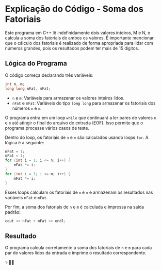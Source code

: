 # Explicação do Código - Soma dos Fatoriais

Este programa em C++ lê indefinidamente dois valores inteiros, M e N, e calcula a soma dos fatoriais de ambos os valores. É importante mencionar que o cálculo dos fatoriais é realizado de forma apropriada para lidar com números grandes, pois os resultados podem ter mais de 15 dígitos.

## Lógica do Programa

O código começa declarando três variáveis:

```cpp
int n, m;
long long nFat, mFat;
```

- `n` e `m`: Variáveis para armazenar os valores inteiros lidos.
- `nFat` e `mFat`: Variáveis do tipo `long long` para armazenar os fatoriais dos números `n` e `m`.

O programa entra em um loop `while` que continuará a ler pares de valores `n` e `m` até atingir o final do arquivo de entrada (EOF). Isso permite que o programa processe vários casos de teste.

Dentro do loop, os fatoriais de `n` e `m` são calculados usando loops `for`. A lógica é a seguinte:

```cpp
nFat = 1;
mFat = 1;
for (int i = 1; i <= n; i++) {
    nFat *= i;
}
for (int i = 1; i <= m; i++) {
    mFat *= i;
}
```

Esses loops calculam os fatoriais de `n` e `m` e armazenam os resultados nas variáveis `nFat` e `mFat`.

Por fim, a soma dos fatoriais de `n` e `m` é calculada e impressa na saída padrão:

```cpp
cout << nFat + mFat << endl;
```

## Resultado

O programa calcula corretamente a soma dos fatoriais de `n` e `m` para cada par de valores lidos da entrada e imprime o resultado correspondente.

✨🔢🎯